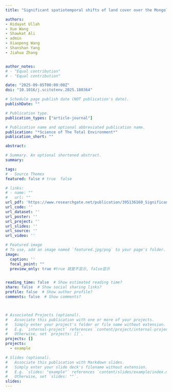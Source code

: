 ```yaml
---
title: "Significant spatiotemporal shifts of land cover over the Mongolian Plateau through the past three decades"

authors:
- Hidayat Ullah
- Xue Wang
- Shawkat Ali
- admin
- Xiaopeng Wang
- Shanshan Yang
- Jiahua Zhang


author_notes:
# - "Equal contribution"
# - "Equal contribution"

date: "2025-09-05T00:00:00Z"
doi: "10.1016/j.scitotenv.2025.180364"

# Schedule page publish date (NOT publication's date).
publishDate: ""

# Publication type.
publication_types: ["article-journal"]

# Publication name and optional abbreviated publication name.
publication: "*Science of The Total Environment*"
publication_short: ""

abstract: 

# Summary. An optional shortened abstract.
summary: 

tags:
# - Source Themes
featured: false # true  false  

# links:
# - name: ""
#   url: ""
url_pdf: 'https://www.researchgate.net/publication/395136160_Significant_spatiotemporal_shifts_of_land_cover_over_the_Mongolian_Plateau_through_the_past_three_decades'
url_code: ''
url_dataset: ''
url_poster: ''
url_project: ''
url_slides: ''
url_source: ''
url_video: ''

# Featured image
# To use, add an image named `featured.jpg/png` to your page's folder. 
image:
  caption: ''
  focal_point: ""
  preview_only: true #true 就是不显示, false显示


reading_time: false  # Show estimated reading time?
share: false  # Show social sharing links?
profile: false  # Show author profile?
comments: false  # Show comments?



# Associated Projects (optional).
#   Associate this publication with one or more of your projects.
#   Simply enter your project's folder or file name without extension.
#   E.g. `internal-project` references `content/project/internal-project/index.md`.
#   Otherwise, set `projects: []`.
projects: []
projects:
  - example

# Slides (optional).
#   Associate this publication with Markdown slides.
#   Simply enter your slide deck's filename without extension.
#   E.g. `slides: "example"` references `content/slides/example/index.md`.
#   Otherwise, set `slides: ""`.
slides: 
---
```

